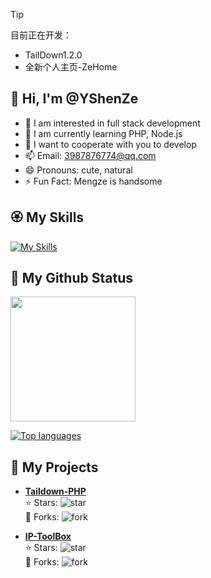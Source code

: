 > [!TIP]
> 目前正在开发：
> - TailDown1.2.0
> - 全新个人主页-ZeHome

## 👋 Hi, I'm @YShenZe

- 👀 I am interested in full stack development
- 🌱 I am currently learning PHP, Node.js
- 💞️ I want to cooperate with you to develop
- 📫 Email: 3987876774@qq.com
- 😄 Pronouns: cute, natural
- ⚡ Fun Fact: Mengze is handsome

## 🏵️ My Skills

[![My Skills](https://skillicons.dev/icons?i=html,css,tailwind,js,react,vite,ts,next,expressjs,nodejs,mongodb,md,git,github,vscode,php,nginx,vue,c,java,ruby,python,gitlab,go&perline=12)](#)

## 🌟 My Github Status

<img height=200 align="center" src="https://my-stats-43gk.vercel.app/api?username=YShenZe&show_icons=true&theme=radical&hide=contribs,issues&show=discussions_answered&rank_icon=github&include_all_commits=true&card_width=150" />

 [![Top languages](https://github-readme-mwendwa.vercel.app/api/top-langs/?username=YShenZe&layout=compact&count_private=true&theme=blue-green&title_color=00b3ff)](#)

## 📂 My Projects

- **[Taildown-PHP](https://github.com/YShenZe/TailDwon-PHP)**  
  ⭐️ Stars: ![star](https://img.shields.io/github/stars/YShenZe/TailDwon-PHP)  
  🍴 Forks: ![fork](https://img.shields.io/github/forks/YShenZe/TailDwon-PHP)

- **[IP-ToolBox](https://github.com/YShenZe/IP-Toolbox)**  
  ⭐️ Stars: ![star](https://img.shields.io/github/stars/YShenZe/IP-Toolbox)  
  🍴 Forks: ![fork](https://img.shields.io/github/forks/YShenZe/IP-Toolbox)
